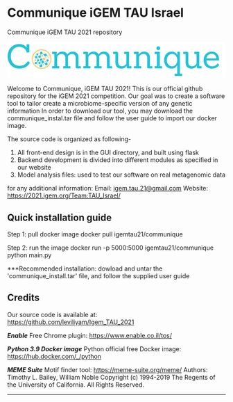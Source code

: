 # Communique iGEM TAU Israel
Communique iGEM TAU 2021 repository

![Alt text](/logo.png?raw=true "Title")

Welcome to Communique, iGEM TAU 2021!
This is our official github repository for the iGEM 2021 competition. 
Our goal was to create a software tool to tailor create a microbiome‫-‬specific version of any genetic information
In order to download our tool, you may download the communique_instal.tar file and follow the user guide to import our
docker image. 

The source code is organized as following- 
1. All front-end design is in the GUI directory, and built using flask
2. Backend development is divided into different modules as specified in our website
3. Model analysis files: used to test our software on real metagenomic data

for any additional information:
Email: igem.tau.21@gmail.com
Website: https://2021.igem.org/Team:TAU_Israel/


## Quick installation guide
Step 1: pull docker image
docker pull igemtau21/communique

Step 2: run the image
docker run -p 5000:5000 igemtau21/communique python main.py

***Recommended installation: dowload and untar the 'communique_install.tar' file, and follow the supplied user guide 



## Credits

Our source code is available at: https://github.com/leviliyam/Igem_TAU_2021

***Enable***
Free Chrome plugin: https://www.enable.co.il/tos/

***Python 3.9 Docker image***
Python official free Docker image: https://hub.docker.com/_/python

***MEME Suite***
Motif finder tool: https://meme-suite.org/meme/
Authors: Timothy L. Bailey, William Noble
Copyright (c) 1994-2019 The Regents of the University of California. All Rights Reserved.

********************************
